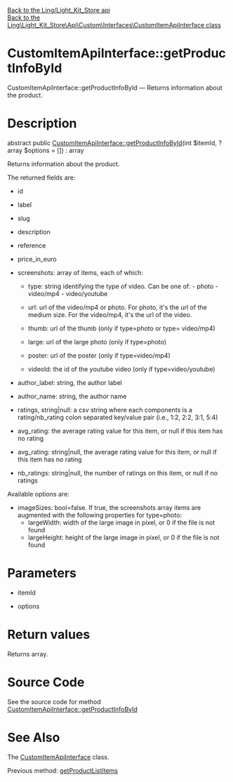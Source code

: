 [Back to the Ling/Light_Kit_Store api](https://github.com/lingtalfi/Light_Kit_Store/blob/master/doc/api/Ling/Light_Kit_Store.md)<br>
[Back to the Ling\Light_Kit_Store\Api\Custom\Interfaces\CustomItemApiInterface class](https://github.com/lingtalfi/Light_Kit_Store/blob/master/doc/api/Ling/Light_Kit_Store/Api/Custom/Interfaces/CustomItemApiInterface.md)


CustomItemApiInterface::getProductInfoById
================



CustomItemApiInterface::getProductInfoById — Returns information about the product.




Description
================


abstract public [CustomItemApiInterface::getProductInfoById](https://github.com/lingtalfi/Light_Kit_Store/blob/master/doc/api/Ling/Light_Kit_Store/Api/Custom/Interfaces/CustomItemApiInterface/getProductInfoById.md)(int $itemId, ?array $options = []) : array




Returns information about the product.

The returned fields are:

- id
- label
- slug
- description
- reference
- price_in_euro
- screenshots: array of items, each of which:
     - type: string identifying the type of video. Can be one of:
            - photo
            - video/mp4
            - video/youtube

     - url: url of the video/mp4 or photo. For photo, it's the url of the medium size. For the video/mp4, it's the url of the video.
     - thumb: url of the thumb (only if type=photo or type= video/mp4)
     - large: url of the large photo (only if type=photo)
     - poster: url of the poster (only if type=video/mp4)
     - videoId: the id of the youtube video (only if type=video/youtube)

- author_label: string, the author label
- author_name: string, the author name
- ratings, string|null: a csv string where each components is a rating/nb_rating colon separated key/value pair (i.e., 1:2, 2:2, 3:1, 5:4)
- avg_rating: the average rating value for this item, or null if this item has no rating
- avg_rating: string|null, the average rating value for this item, or null if this item has no rating
- nb_ratings: string|null, the number of ratings on this item, or null if no ratings


Available options are:
- imageSizes: bool=false. If true, the screenshots array items are augmented with the following properties for type=photo:
     - largeWidth: width of the large image in pixel, or 0 if the file is not found
     - largeHeight: height of the large image in pixel, or 0 if the file is not found




Parameters
================


- itemId

    

- options

    


Return values
================

Returns array.








Source Code
===========
See the source code for method [CustomItemApiInterface::getProductInfoById](https://github.com/lingtalfi/Light_Kit_Store/blob/master/Api/Custom/Interfaces/CustomItemApiInterface.php#L118-L118)


See Also
================

The [CustomItemApiInterface](https://github.com/lingtalfi/Light_Kit_Store/blob/master/doc/api/Ling/Light_Kit_Store/Api/Custom/Interfaces/CustomItemApiInterface.md) class.

Previous method: [getProductListItems](https://github.com/lingtalfi/Light_Kit_Store/blob/master/doc/api/Ling/Light_Kit_Store/Api/Custom/Interfaces/CustomItemApiInterface/getProductListItems.md)<br>

